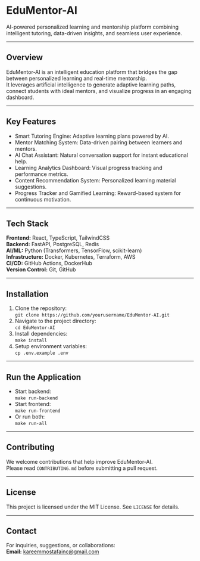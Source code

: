# EduMentor-AI

AI-powered personalized learning and mentorship platform combining intelligent tutoring, data-driven insights, and seamless user experience.

---

## Overview
EduMentor-AI is an intelligent education platform that bridges the gap between personalized learning and real-time mentorship.  
It leverages artificial intelligence to generate adaptive learning paths, connect students with ideal mentors, and visualize progress in an engaging dashboard.

---

## Key Features
- Smart Tutoring Engine: Adaptive learning plans powered by AI.  
- Mentor Matching System: Data-driven pairing between learners and mentors.  
- AI Chat Assistant: Natural conversation support for instant educational help.  
- Learning Analytics Dashboard: Visual progress tracking and performance metrics.  
- Content Recommendation System: Personalized learning material suggestions.  
- Progress Tracker and Gamified Learning: Reward-based system for continuous motivation.

---

## Tech Stack
**Frontend:** React, TypeScript, TailwindCSS  
**Backend:** FastAPI, PostgreSQL, Redis  
**AI/ML:** Python (Transformers, TensorFlow, scikit-learn)  
**Infrastructure:** Docker, Kubernetes, Terraform, AWS  
**CI/CD:** GitHub Actions, DockerHub  
**Version Control:** Git, GitHub

---

## Installation
1. Clone the repository:  
   `git clone https://github.com/yourusername/EduMentor-AI.git`
2. Navigate to the project directory:  
   `cd EduMentor-AI`
3. Install dependencies:  
   `make install`
4. Setup environment variables:  
   `cp .env.example .env`

---

## Run the Application
- Start backend:  
  `make run-backend`
- Start frontend:  
  `make run-frontend`
- Or run both:  
  `make run-all`

---

## Contributing
We welcome contributions that help improve EduMentor-AI.  
Please read `CONTRIBUTING.md` before submitting a pull request.

---

## License
This project is licensed under the MIT License. See `LICENSE` for details.

---

## Contact
For inquiries, suggestions, or collaborations:  
**Email:** kareemmostafainc@gmail.com
